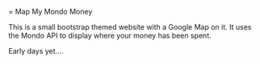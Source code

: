 = Map My Mondo Money

This is a small bootstrap themed website with a Google Map on it.  It uses the
Mondo API to display where your money has been spent.

Early days yet....


